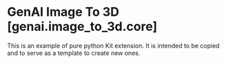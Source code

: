 # GenAI Image To 3D [genai.image_to_3d.core]

This is an example of pure python Kit extension. It is intended to be copied and to serve as a template to create new ones.
